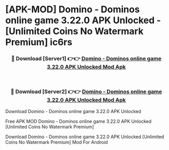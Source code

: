 # [APK-MOD] Domino - Dominos online game 3.22.0 APK Unlocked - [Unlimited Coins No Watermark Premium] ic6rs



<div align="center">
<h3>🔴 Download [Server1] 👉👉 <a href="https://momento.my/?title=Domino_-_Dominos_online_game_3.22.0_APK_Unlocked">Domino - Dominos online game 3.22.0 APK Unlocked Mod Apk</a></h3><br>

<h3>🔴 Download [Server2] 👉👉 <a href="https://momento.my/?title=Domino_-_Dominos_online_game_3.22.0_APK_Unlocked">Domino - Dominos online game 3.22.0 APK Unlocked Mod Apk</a></h3>
</div>



Download Domino - Dominos online game 3.22.0 APK Unlocked 

Free APK MOD Domino - Dominos online game 3.22.0 APK Unlocked [Unlimited Coins No Watermark Premium]

Download Domino - Dominos online game 3.22.0 APK Unlocked [Unlimited Coins No Watermark Premium] Mod For Android
